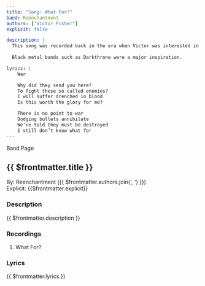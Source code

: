 ```yaml
---
title: "Song: What For?"
band: Reenchantment
authors: ["Victor Fisher"]
explicit: false

description: |
  This song was recorded back in the era when Victor was interested in the art of the <a href="https://en.wikipedia.org/wiki/Death_growl" target="_blank">death growl</a>.
  
  Black metal bands such as Darkthrone were a major inspiration.

lyrics: |
    War

    Why did they send you here?
    To fight these so called enemies?
    I will suffer drenched in blood
    Is this worth the glory for me?

    There is no point to war
    Dodging bullets annihilate
    We’re told they must be destroyed
    I still don’t know what for
---
```


<g-link to="/band/reenchantment">Band Page</g-link>

## {{ $frontmatter.title }}

By: <g-link to="/band/reenchantment">Reenchantment</g-link> ({{ $frontmatter.authors.join(', ') }})  
Explicit: {{$frontmatter.explicit}}

### Description

<vue-markdown>{{ $frontmatter.description }}</vue-markdown>

### Recordings

1. <g-link to="/recording/what-for">What For?</g-link>

### Lyrics

<vue-markdown>{{ $frontmatter.lyrics }}</vue-markdown>
